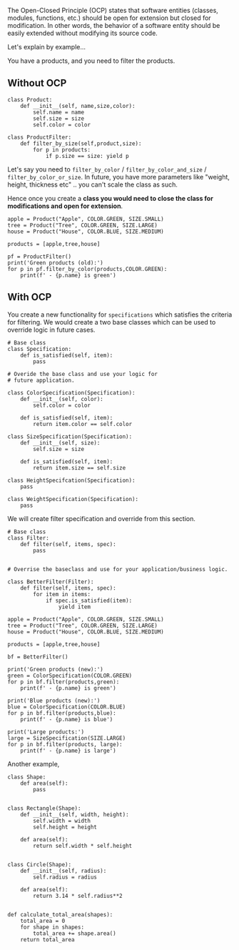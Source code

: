 The Open-Closed Principle (OCP) states that software entities (classes, modules, functions, etc.) should be open for extension but closed for modification. In other words, the behavior of a software entity should be easily extended without modifying its source code.

Let's explain by example...

You have a products, and you need to filter the products.

## Without OCP

```
class Product:
    def __init__(self, name,size,color):
        self.name = name 
        self.size = size
        self.color = color
    
class ProductFilter:
    def filter_by_size(self,product,size):
        for p in products:
            if p.size == size: yield p 
```

Let's say you need to `filter_by_color` / `filter_by_color_and_size` / `filter_by_color_or_size`. In future, you have more parameters like "weight, height, thickness etc" .. you can't scale the class as such. 

Hence once you create a **class you would need to close the class for modifications and open for extension**.

```
apple = Product("Apple", COLOR.GREEN, SIZE.SMALL)
tree = Product("Tree", COLOR.GREEN, SIZE.LARGE)
house = Product("House", COLOR.BLUE, SIZE.MEDIUM)

products = [apple,tree,house]

pf = ProductFilter()
print('Green products (old):')
for p in pf.filter_by_color(products,COLOR.GREEN):
    print(f' - {p.name} is green')
```

## With OCP

You create a new functionality for `specifications` which satisfies the criteria for filtering. We would create a two base classes which can be used to override logic in future cases. 

```
# Base class
class Specification:
    def is_satisfied(self, item):
        pass

# Overide the base class and use your logic for 
# future application.

class ColorSpecification(Specification):
    def __init__(self, color):
        self.color = color

    def is_satisfied(self, item):
        return item.color == self.color

class SizeSpecification(Specification):
    def __init__(self, size):
        self.size = size

    def is_satisfied(self, item):
        return item.size == self.size

class HeightSpecifcation(Specification):
    pass 

class WeightSpecification(Specification):
    pass

```

We will create filter specification and override from this section. 

```
# Base class
class Filter:
    def filter(self, items, spec):
        pass


# Overrise the baseclass and use for your application/business logic.

class BetterFilter(Filter):
    def filter(self, items, spec):
        for item in items:
            if spec.is_satisfied(item):
                yield item
```

```
apple = Product("Apple", COLOR.GREEN, SIZE.SMALL)
tree = Product("Tree", COLOR.GREEN, SIZE.LARGE)
house = Product("House", COLOR.BLUE, SIZE.MEDIUM)

products = [apple,tree,house]

bf = BetterFilter()

print('Green products (new):')
green = ColorSpecification(COLOR.GREEN)
for p in bf.filter(products,green):
    print(f' - {p.name} is green')

print('Blue products (new):')
blue = ColorSpecification(COLOR.BLUE)
for p in bf.filter(products,blue):
    print(f' - {p.name} is blue')

print('Large products:')
large = SizeSpecification(SIZE.LARGE)
for p in bf.filter(products, large):
    print(f' - {p.name} is large')
```

Another example, 

```
class Shape:
    def area(self):
        pass


class Rectangle(Shape):
    def __init__(self, width, height):
        self.width = width
        self.height = height
    
    def area(self):
        return self.width * self.height


class Circle(Shape):
    def __init__(self, radius):
        self.radius = radius
    
    def area(self):
        return 3.14 * self.radius**2


def calculate_total_area(shapes):
    total_area = 0
    for shape in shapes:
        total_area += shape.area()
    return total_area
```
